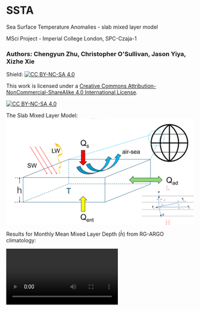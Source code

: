 # SSTA
Sea Surface Temperature Anomalies - slab mixed layer model

MSci Project - Imperial College London, SPC-Czaja-1

### Authors: Chengyun Zhu, Christopher O'Sullivan, Jason Yiya, Xizhe Xie

Shield: [![CC BY-NC-SA 4.0][cc-by-nc-sa-shield]][cc-by-nc-sa]

This work is licensed under a
[Creative Commons Attribution-NonCommercial-ShareAlike 4.0 International License][cc-by-nc-sa].

[![CC BY-NC-SA 4.0][cc-by-nc-sa-image]][cc-by-nc-sa]

[cc-by-nc-sa]: http://creativecommons.org/licenses/by-nc-sa/4.0/
[cc-by-nc-sa-image]: https://licensebuttons.net/l/by-nc-sa/4.0/88x31.png
[cc-by-nc-sa-shield]: https://img.shields.io/badge/License-CC%20BY--NC--SA%204.0-lightgrey.svg


The Slab Mixed Layer Model:
![image](.readme_archive/sml.png)

Results for Monthly Mean Mixed Layer Depth ($\bar{h}$) from RG-ARGO climatology:

<video src=".readme_archive/hbar.mp4" loop="loop" controls preload></video>
